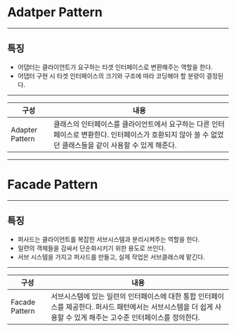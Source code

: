 # Adatper Pattern
---

## 특징
- 어댑터는 클라이언트가 요구하는 타겟 인터페이스로 변환해주는 역할을 한다.
- 어댑터 구현 시 타겟 인터페이스의 크기와 구조에 따라 코딩해야 할 분량이 결정된다.

---
구성|내용
--|--
Adapter Pattern|클래스의 인터페이스를 클라이언트에서 요구하는 다른 인터페이스로 변환한다. 인터페이스가 호환되지 않아 쓸 수 없었던 클래스들을 같이 사용할 수 있게 해준다.

---

# Facade Pattern
---

## 특징
- 퍼사드는 클라이언트를 복잡한 서브시스템과 분리시켜주는 역할을 한다.
- 일련의 객체들을 감싸서 단순화시키기 위한 용도로 쓰인다.
- 서브 시스템을 가지고 퍼사드를 만들고, 실제 작업은 서브클래스에 맡긴다.

---
구성|내용
--|--
Facade Pattern|서브시스템에 있는 일련의 인터페이스에 대한 통합 인터페이스를 제공한다. 퍼사드 패턴에서는 서브시스템을 더 쉽게 사용할 수 있게 해주는 고수준 인터페이스를 정의한다.
